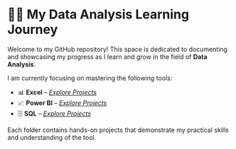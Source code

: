 # 👨‍💻 My Data Analysis Learning Journey

Welcome to my GitHub repository! This space is dedicated to documenting and showcasing my progress as I learn and grow in the field of **Data Analysis**.

I am currently focusing on mastering the following tools:

- 📊 **Excel** – *[Explore Projects](./Excel%20Learning)*
- 📈 **Power BI** – *[Explore Projects](./Power%20BI%20Learning)*
- 🗄️ **SQL** – *[Explore Projects](./SQL%20Learning/Projects)*

Each folder contains hands-on projects that demonstrate my practical skills and understanding of the tool.
